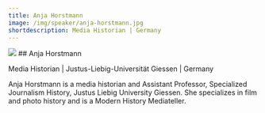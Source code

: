 ```yaml
---
title: Anja Horstmann
image: /img/speaker/anja-horstmann.jpg
shortdescription: Media Historian | Germany
---
```

<img src="/img/speaker/anja-horstmann.jpg">
## Anja Horstmann 

Media Historian | Justus-Liebig-Universität Giessen | Germany 

Anja Horstmann is a media historian and Assistant Professor, Specialized Journalism History, Justus Liebig University Giessen. She specializes in film and photo history and is a Modern History Mediateller.
